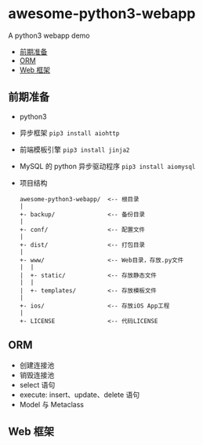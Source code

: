 # awesome-python3-webapp
A python3 webapp demo

* [前期准备](#prepare)
* [ORM](#orm)
* [Web 框架](#web)


## <span id='prepare'>前期准备</span>
* python3
* 异步框架 `pip3 install aiohttp`
* 前端模板引擎 `pip3 install jinja2`
* MySQL 的 python 异步驱动程序 `pip3 install aiomysql `
* 项目结构
	
	```
	awesome-python3-webapp/  <-- 根目录
	|
	+- backup/               <-- 备份目录
	|
	+- conf/                 <-- 配置文件
	|
	+- dist/                 <-- 打包目录
	|
	+- www/                  <-- Web目录，存放.py文件
	|  |
	|  +- static/            <-- 存放静态文件
	|  |
	|  +- templates/         <-- 存放模板文件
	|
	+- ios/                  <-- 存放iOS App工程
	|
	+- LICENSE               <-- 代码LICENSE
	```
	
## <span id='orm'>ORM</span>
* 创建连接池
* 销毁连接池
* select 语句
* execute: insert、update、delete 语句
* Model 与 Metaclass

## <span id='web'>Web 框架</span>
